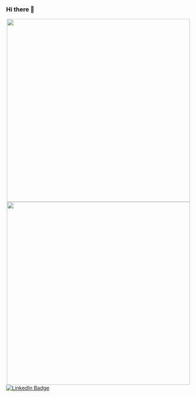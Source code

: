 ### Hi there 👋

<!--
**ExoticDuck/ExoticDuck** is a ✨ _special_ ✨ repository because its `README.md` (this file) appears on your GitHub profile.

Here are some ideas to get you started:

- 🔭 I’m currently working on ...
- 🌱 I’m currently learning ...
- 👯 I’m looking to collaborate on ...
- 🤔 I’m looking for help with ...
- 💬 Ask me about ...
- 📫 How to reach me: ...
- 😄 Pronouns: ...
- ⚡ Fun fact: ...
-->
<div id="header" align="center">
  <!--<img src="https://media.giphy.com/media/xT9IgzoKnwFNmISR8I/giphy.gif" width="200"/>-->
  <img src="https://media.giphy.com/media/MFVPQpjMlIGWOgxRms/giphy.gif" width="500"/>
   <img src="https://media.giphy.com/media/JAO85KL0A7sIw/giphy.gif" width="500"/>
</div>
<div id="badges">
  <a href="your-linkedin-URL">
    <img src="https://img.shields.io/badge/LinkedIn-blue?style=for-the-badge&logo=linkedin&logoColor=white" alt="LinkedIn Badge"/>
  </a>
</div>
